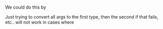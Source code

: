 We could do this by

Just trying to convert all args to the first type, then the second if that fails, etc.. will not work in cases where
